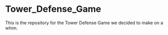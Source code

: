 # Tower_Defense_Game
This is the repository for the Tower Defense Game we decided to make on a whim.
